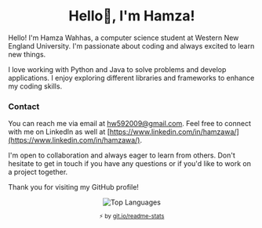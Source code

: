 <h1 align="center">Hello👋, I'm Hamza!</h1>

Hello! I'm Hamza Wahhas, a computer science student at Western New England University. I'm passionate about coding and always excited to learn new things.

I love working with Python and Java to solve problems and develop applications. I enjoy exploring different libraries and frameworks to enhance my coding skills.


### Contact

You can reach me via email at hw592009@gmail.com. Feel free to connect with me on LinkedIn as well at [https://www.linkedin.com/in/hamzawa/](https://www.linkedin.com/in/hamzawa/).

I'm open to collaboration and always eager to learn from others. Don't hesitate to get in touch if you have any questions or if you'd like to work on a project together.

Thank you for visiting my GitHub profile!

<div align="center">
  <div>
    <img align="center" src="https://github-readme-stats.vercel.app/api/top-langs/?username=Hamoozi&layout=compact&theme=radical&cache_seconds=300&hide_border=true&count_private=false" alt="Top Languages"/>
    </br>
    <sub><p align="center">⚡️ by <a target="_blank" href="https://git.io/readme-stats">git.io/readme-stats</a></p></sub>
  </div>
</div>
